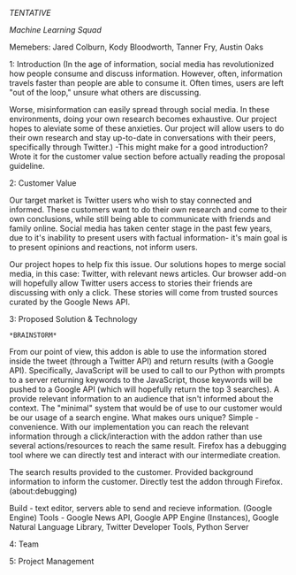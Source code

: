 *TENTATIVE* 

*Machine Learning Squad*

Memebers:
Jared Colburn,
Kody Bloodworth,
Tanner Fry,
Austin Oaks

1: Introduction
(In the age of information, social media has revolutionized how people consume and discuss information. 
However, often, information travels faster than people are able to consume it. 
Often times, users are left "out of the loop," unsure what others are discussing. 

Worse, misinformation can easily spread through social media. In these environments,
doing your own research becomes exhaustive. Our project hopes to aleviate some of these anxieties. 
Our project will allow users to do their own research and stay up-to-date in conversations with their peers,
specifically through Twitter.) -This might make for a good introduction? Wrote it for the customer value section 
before actually reading the proposal guideline.


2: Customer Value

Our target market is Twitter users who wish to stay connected and informed.
These customers want to do their own research and come to their own conclusions,
while still being able to communicate with friends and family online. Social media has taken
center stage in the past few years, due to it's inability to present users with factual 
information- it's main goal is to present opinions and reactions, not inform users. 

Our project hopes to help fix this issue. Our solutions hopes to merge social media, in this case: Twitter,
with relevant news articles. Our browser add-on will hopefully allow Twitter users access 
to stories their friends are discussing with only a click. 
These stories will come from trusted sources curated by the Google News API. 


3: Proposed Solution & Technology

	*BRAINSTORM* 

 From our point of view, this addon is able to use the
 information stored inside the tweet (through a Twitter API)
 and return results (with a Google API). Specifically, JavaScript
 will be used to call to our Python with prompts to a server returning
 keywords to the JavaScript, those keywords will be pushed to a Google
 API (which will hopefully return the top 3 searches). A provide
 relevant information to an audience that isn't informed about the
 context. The "minimal" system that would be of use to our customer 
 would be our usage of a search engine. What makes ours unique? 
 Simple - convenience. With our implementation you can reach the 
 relevant information through a click/interaction with the addon 
 rather than use several actions/resources to reach the same result.
 Firefox has a debugging tool where we can directly test and interact 
 with our intermediate creation. 

The search results provided to the customer.
Provided background information to inform the customer.
Directly test the addon through Firefox. (about:debugging)

Build - text editor, servers able to send and recieve information. (Google Engine)
Tools - Google News API, Google APP Engine (Instances), Google Natural Language Library, Twitter Developer Tools, Python Server

4: Team

5: Project Management

